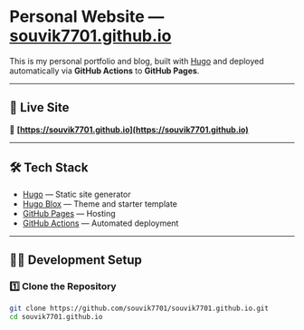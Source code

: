 # Personal Website — [souvik7701.github.io](https://souvik7701.github.io)

This is my personal portfolio and blog, built with [Hugo](https://gohugo.io/) and deployed automatically via **GitHub Actions** to **GitHub Pages**.

---

## 🚀 Live Site
🔗 **[https://souvik7701.github.io](https://souvik7701.github.io)**

---

## 🛠️ Tech Stack
- [Hugo](https://gohugo.io/) — Static site generator  
- [Hugo Blox](https://hugoblox.com/) — Theme and starter template  
- [GitHub Pages](https://pages.github.com/) — Hosting  
- [GitHub Actions](https://docs.github.com/en/actions) — Automated deployment

---

## 🧑‍💻 Development Setup

### 1️⃣ Clone the Repository
```bash
git clone https://github.com/souvik7701/souvik7701.github.io.git
cd souvik7701.github.io
